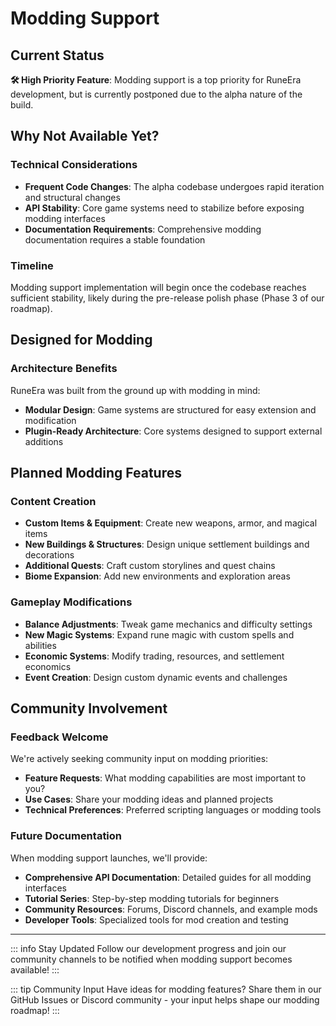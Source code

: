 # Modding Support

## Current Status

**🛠️ High Priority Feature**: Modding support is a top priority for RuneEra development,
but is currently postponed due to the alpha nature of the build.

## Why Not Available Yet?

### Technical Considerations
- **Frequent Code Changes**: The alpha codebase undergoes rapid iteration and structural changes
- **API Stability**: Core game systems need to stabilize before exposing modding interfaces
- **Documentation Requirements**: Comprehensive modding documentation requires a stable foundation

### Timeline
Modding support implementation will begin once the codebase reaches sufficient stability, 
likely during the pre-release polish phase (Phase 3 of our roadmap).

## Designed for Modding

### Architecture Benefits
RuneEra was built from the ground up with modding in mind:

- **Modular Design**: Game systems are structured for easy extension and modification
- **Plugin-Ready Architecture**: Core systems designed to support external additions

## Planned Modding Features

### Content Creation
- **Custom Items & Equipment**: Create new weapons, armor, and magical items
- **New Buildings & Structures**: Design unique settlement buildings and decorations
- **Additional Quests**: Craft custom storylines and quest chains
- **Biome Expansion**: Add new environments and exploration areas

### Gameplay Modifications
- **Balance Adjustments**: Tweak game mechanics and difficulty settings
- **New Magic Systems**: Expand rune magic with custom spells and abilities
- **Economic Systems**: Modify trading, resources, and settlement economics
- **Event Creation**: Design custom dynamic events and challenges

## Community Involvement

### Feedback Welcome
We're actively seeking community input on modding priorities:
- **Feature Requests**: What modding capabilities are most important to you?
- **Use Cases**: Share your modding ideas and planned projects
- **Technical Preferences**: Preferred scripting languages or modding tools

### Future Documentation
When modding support launches, we'll provide:
- **Comprehensive API Documentation**: Detailed guides for all modding interfaces
- **Tutorial Series**: Step-by-step modding tutorials for beginners
- **Community Resources**: Forums, Discord channels, and example mods
- **Developer Tools**: Specialized tools for mod creation and testing

---

::: info Stay Updated
Follow our development progress and join our community channels to be notified when modding support becomes available!
:::

::: tip Community Input
Have ideas for modding features? Share them in our GitHub Issues or Discord community - your input helps shape our modding roadmap!
:::